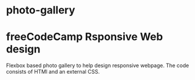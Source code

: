 # photo-gallery

# freeCodeCamp Rsponsive Web design

Flexbox based photo gallery to help design responsive webpage. The code consists of HTMl and an external CSS.
